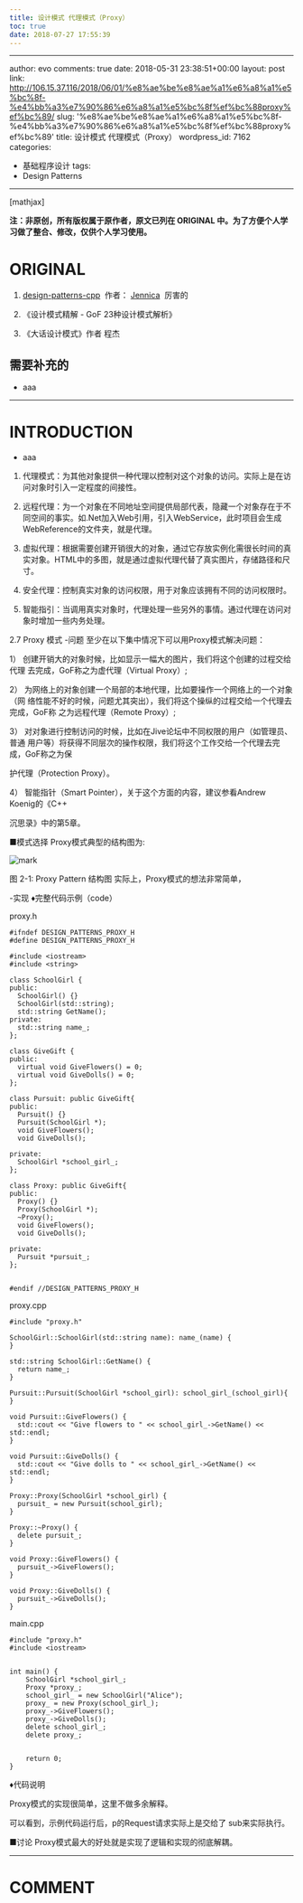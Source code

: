 ```yaml
---
title: 设计模式 代理模式（Proxy）
toc: true
date: 2018-07-27 17:55:39
---
```

---
author: evo
comments: true
date: 2018-05-31 23:38:51+00:00
layout: post
link: http://106.15.37.116/2018/06/01/%e8%ae%be%e8%ae%a1%e6%a8%a1%e5%bc%8f-%e4%bb%a3%e7%90%86%e6%a8%a1%e5%bc%8f%ef%bc%88proxy%ef%bc%89/
slug: '%e8%ae%be%e8%ae%a1%e6%a8%a1%e5%bc%8f-%e4%bb%a3%e7%90%86%e6%a8%a1%e5%bc%8f%ef%bc%88proxy%ef%bc%89'
title: 设计模式 代理模式（Proxy）
wordpress_id: 7162
categories:
- 基础程序设计
tags:
- Design Patterns
---

<!-- more -->

[mathjax]

**注：非原创，所有版权属于原作者，原文已列在 ORIGINAL 中。为了方便个人学习做了整合、修改，仅供个人学习使用。**


# ORIGINAL






  1. [design-patterns-cpp](https://github.com/yogykwan/design-patterns-cpp)  作者： [Jennica](http://jennica.space/)  厉害的


  2. 《设计模式精解 - GoF 23种设计模式解析》


  3. 《大话设计模式》作者 程杰




## 需要补充的






  * aaa





* * *





# INTRODUCTION






  * aaa





  1. 代理模式：为其他对象提供一种代理以控制对这个对象的访问。实际上是在访问对象时引入一定程度的间接性。


  2. 远程代理：为一个对象在不同地址空间提供局部代表，隐藏一个对象存在于不同空间的事实。如.Net加入Web引用，引入WebService，此时项目会生成WebReference的文件夹，就是代理。


  3. 虚拟代理：根据需要创建开销很大的对象，通过它存放实例化需很长时间的真实对象。HTML中的多图，就是通过虚拟代理代替了真实图片，存储路径和尺寸。


  4. 安全代理：控制真实对象的访问权限，用于对象应该拥有不同的访问权限时。


  5. 智能指引：当调用真实对象时，代理处理一些另外的事情。通过代理在访问对象时增加一些内务处理。








2.7 Proxy 模式
-问题
至少在以下集中情况下可以用Proxy模式解决问题：

1） 创建开销大的对象时候，比如显示一幅大的图片，我们将这个创建的过程交给代理 去完成，GoF称之为虚代理（Virtual Proxy）;

2） 为网络上的对象创建一个局部的本地代理，比如要操作一个网络上的一个对象（网 络性能不好的时候，问题尤其突出），我们将这个操纵的过程交给一个代理去完成，GoF称 之为远程代理（Remote Proxy）;

3） 对对象进行控制访问的时候，比如在Jive论坛中不同权限的用户（如管理员、普通 用户等）将获得不同层次的操作权限，我们将这个工作交给一个代理去完成，GoF称之为保

护代理（Protection Proxy）。

4） 智能指针（Smart Pointer），关于这个方面的内容，建议参看Andrew Koenig的《C++

沉思录》中的第5章。

■模式选择
Proxy模式典型的结构图为:


![mark](http://pacdb2bfr.bkt.clouddn.com/blog/image/180727/5Ah11e5CfA.png?imageslim)

图 2-1: Proxy Pattern 结构图 实际上，Proxy模式的想法非常简单，

-实现
♦完整代码示例（code）

proxy.h


    #ifndef DESIGN_PATTERNS_PROXY_H
    #define DESIGN_PATTERNS_PROXY_H

    #include <iostream>
    #include <string>

    class SchoolGirl {
    public:
      SchoolGirl() {}
      SchoolGirl(std::string);
      std::string GetName();
    private:
      std::string name_;
    };

    class GiveGift {
    public:
      virtual void GiveFlowers() = 0;
      virtual void GiveDolls() = 0;
    };

    class Pursuit: public GiveGift{
    public:
      Pursuit() {}
      Pursuit(SchoolGirl *);
      void GiveFlowers();
      void GiveDolls();

    private:
      SchoolGirl *school_girl_;
    };

    class Proxy: public GiveGift{
    public:
      Proxy() {}
      Proxy(SchoolGirl *);
      ~Proxy();
      void GiveFlowers();
      void GiveDolls();

    private:
      Pursuit *pursuit_;
    };


    #endif //DESIGN_PATTERNS_PROXY_H



proxy.cpp


    #include "proxy.h"

    SchoolGirl::SchoolGirl(std::string name): name_(name) {
    }

    std::string SchoolGirl::GetName() {
      return name_;
    }

    Pursuit::Pursuit(SchoolGirl *school_girl): school_girl_(school_girl){
    }

    void Pursuit::GiveFlowers() {
      std::cout << "Give flowers to " << school_girl_->GetName() << std::endl;
    }

    void Pursuit::GiveDolls() {
      std::cout << "Give dolls to " << school_girl_->GetName() << std::endl;
    }

    Proxy::Proxy(SchoolGirl *school_girl) {
      pursuit_ = new Pursuit(school_girl);
    }

    Proxy::~Proxy() {
      delete pursuit_;
    }

    void Proxy::GiveFlowers() {
      pursuit_->GiveFlowers();
    }

    void Proxy::GiveDolls() {
      pursuit_->GiveDolls();
    }


main.cpp


    #include "proxy.h"
    #include <iostream>


    int main() {
        SchoolGirl *school_girl_;
        Proxy *proxy_;
        school_girl_ = new SchoolGirl("Alice");
        proxy_ = new Proxy(school_girl_);
        proxy_->GiveFlowers();
        proxy_->GiveDolls();
        delete school_girl_;
        delete proxy_;


        return 0;
    }






♦代码说明

Proxy模式的实现很简单，这里不做多余解释。

可以看到，示例代码运行后，p的Request请求实际上是交给了 sub来实际执行。

■讨论
Proxy模式最大的好处就是实现了逻辑和实现的彻底解耦。








* * *





# COMMENT
